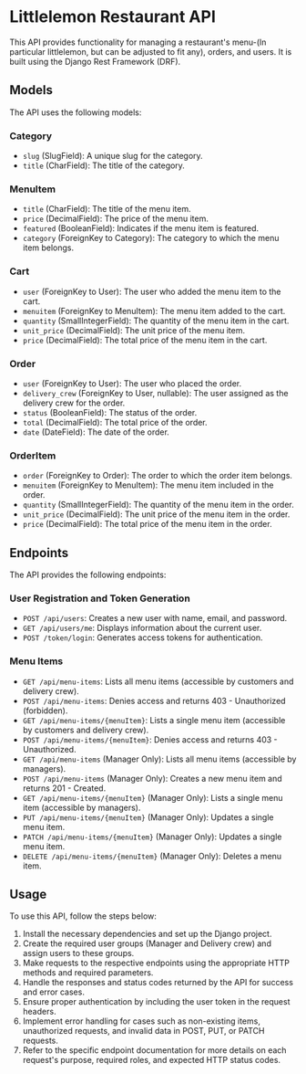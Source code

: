 # Littlelemon Restaurant API

This API provides functionality for managing a restaurant's menu-(In particular littlelemon, but can be adjusted to fit any), orders, and users. It is built using the Django Rest Framework (DRF).

## Models

The API uses the following models:

### Category

- `slug` (SlugField): A unique slug for the category.
- `title` (CharField): The title of the category.

### MenuItem

- `title` (CharField): The title of the menu item.
- `price` (DecimalField): The price of the menu item.
- `featured` (BooleanField): Indicates if the menu item is featured.
- `category` (ForeignKey to Category): The category to which the menu item belongs.

### Cart

- `user` (ForeignKey to User): The user who added the menu item to the cart.
- `menuitem` (ForeignKey to MenuItem): The menu item added to the cart.
- `quantity` (SmallIntegerField): The quantity of the menu item in the cart.
- `unit_price` (DecimalField): The unit price of the menu item.
- `price` (DecimalField): The total price of the menu item in the cart.

### Order

- `user` (ForeignKey to User): The user who placed the order.
- `delivery_crew` (ForeignKey to User, nullable): The user assigned as the delivery crew for the order.
- `status` (BooleanField): The status of the order.
- `total` (DecimalField): The total price of the order.
- `date` (DateField): The date of the order.

### OrderItem

- `order` (ForeignKey to Order): The order to which the order item belongs.
- `menuitem` (ForeignKey to MenuItem): The menu item included in the order.
- `quantity` (SmallIntegerField): The quantity of the menu item in the order.
- `unit_price` (DecimalField): The unit price of the menu item in the order.
- `price` (DecimalField): The total price of the menu item in the order.

## Endpoints

The API provides the following endpoints:

### User Registration and Token Generation

- `POST /api/users`: Creates a new user with name, email, and password.
- `GET /api/users/me`: Displays information about the current user.
- `POST /token/login`: Generates access tokens for authentication.

### Menu Items

- `GET /api/menu-items`: Lists all menu items (accessible by customers and delivery crew).
- `POST /api/menu-items`: Denies access and returns 403 - Unauthorized (forbidden).
- `GET /api/menu-items/{menuItem}`: Lists a single menu item (accessible by customers and delivery crew).
- `POST /api/menu-items/{menuItem}`: Denies access and returns 403 - Unauthorized.
- `GET /api/menu-items` (Manager Only): Lists all menu items (accessible by managers).
- `POST /api/menu-items` (Manager Only): Creates a new menu item and returns 201 - Created.
- `GET /api/menu-items/{menuItem}` (Manager Only): Lists a single menu item (accessible by managers).
- `PUT /api/menu-items/{menuItem}` (Manager Only): Updates a single menu item.
- `PATCH /api/menu-items/{menuItem}` (Manager Only): Updates a single menu item.
- `DELETE /api/menu-items/{menuItem}` (Manager Only): Deletes a menu item.

## Usage

To use this API, follow the steps below:

1. Install the necessary dependencies and set up the Django project.
2. Create the required user groups (Manager and Delivery crew) and assign users to these groups.
3. Make requests to the respective endpoints using the appropriate HTTP methods and required parameters.
4. Handle the responses and status codes returned by the API for success and error cases.
5. Ensure proper authentication by including the user token in the request headers.
6. Implement error handling for cases such as non-existing items, unauthorized requests, and invalid data in POST, PUT, or PATCH requests.
7. Refer to the specific endpoint documentation for more details on each request's purpose, required roles, and expected HTTP status codes.
